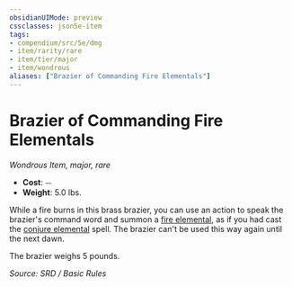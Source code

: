 ```yaml
---
obsidianUIMode: preview
cssclasses: json5e-item
tags:
- compendium/src/5e/dmg
- item/rarity/rare
- item/tier/major
- item/wondrous
aliases: ["Brazier of Commanding Fire Elementals"]
---
```

# Brazier of Commanding Fire Elementals
*Wondrous Item, major, rare*  

- **Cost**: ⏤
- **Weight**: 5.0 lbs.

While a fire burns in this brass brazier, you can use an action to speak the brazier's command word and summon a [fire elemental](fire-elemental.md), as if you had cast the [conjure elemental](conjure-elemental.md) spell. The brazier can't be used this way again until the next dawn.

The brazier weighs 5 pounds.

*Source: SRD / Basic Rules*